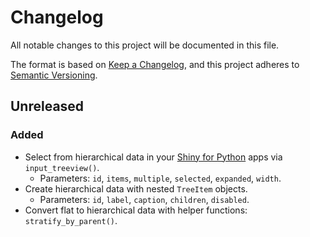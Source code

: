# Changelog

All notable changes to this project will be documented in this file.

The format is based on [Keep a Changelog](https://keepachangelog.com/en/1.0.0/),
and this project adheres to [Semantic Versioning](https://semver.org/spec/v2.0.0.html).

## Unreleased

### Added
- Select from hierarchical data in your [Shiny for Python](https://shiny.posit.co/py/) apps via `input_treeview()`.
    - Parameters: `id`, `items`, `multiple`, `selected`, `expanded`, `width`.
- Create hierarchical data with nested `TreeItem` objects.
    - Parameters: `id`, `label`, `caption`, `children`, `disabled`.
- Convert flat to hierarchical data with helper functions: `stratify_by_parent()`.
